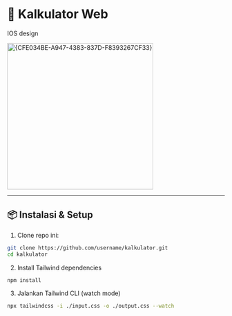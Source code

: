 # 🔢 Kalkulator Web

IOS design

<img width="338" alt="{CFE034BE-A947-4383-837D-F8393267CF33}" src="https://github.com/user-attachments/assets/67039936-7bd3-4620-bd3f-0b7e94597e2b" />

---

## 📦 Instalasi & Setup

1. Clone repo ini:
```bash
git clone https://github.com/username/kalkulator.git
cd kalkulator
```

2. Install Tailwind dependencies
```bash
npm install
```

3. Jalankan Tailwind CLI (watch mode)
```bash
npx tailwindcss -i ./input.css -o ./output.css --watch
```
